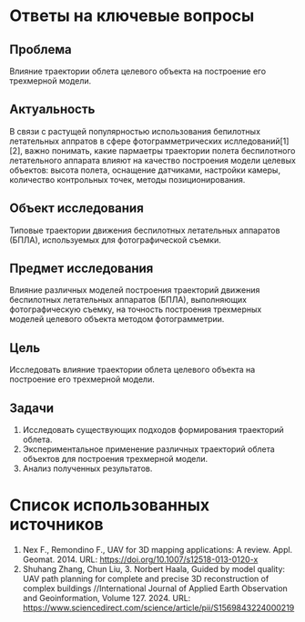 # Ответы на ключевые вопросы


## Проблема
Влияние траектории облета целевого объекта на построение его трехмерной модели.

## Актуальность
В связи с растущей популярностью использования бепилотных летательных аппратов в сфере фотограмметрических ислледований[1][2], важно понимать, какие пармаетры траектории полета беспилотного летательного аппарата влияют на качество построения модели целевых объектов: высота полета, оснащение датчиками, настройки камеры, количество контрольных точек, методы позиционирования.

## Объект исследования
Типовые траектории движения беспилотных летательных аппаратов (БПЛА), используемых для фотографической съемки.

## Предмет исследования
Влияние различных моделей построения траекторий движения беспилотных летательных аппаратов (БПЛА), выполняющих фотографическую съемку, на точность построения трехмерных моделей целевого объекта методом фотограмметрии.


## Цель
Исследовать влияние траектории облета целевого объекта на построение его трехмерной модели.


## Задачи
1. Исследовать существующих подходов формирования траекторий облета. 
2. Экспериментальное применение различных траекторий облета объектов для построения трехмерной модели.
3. Анализ полученных результатов.


# Список использованных источников
1. Nex F., Remondino F., UAV for 3D mapping  applications: A review. Appl. Geomat. 2014. URL: https://doi.org/10.1007/s12518-013-0120-x
2. Shuhang Zhang, Chun Liu, 3. Norbert Haala, Guided by model quality: UAV path planning for complete and precise 3D reconstruction of complex buildings //International Journal of Applied Earth Observation and Geoinformation, Volume 127. 2024. URL: https://www.sciencedirect.com/science/article/pii/S1569843224000219

